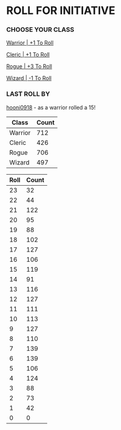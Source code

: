# ROLL FOR INITIATIVE
### CHOOSE YOUR CLASS

[Warrior | +1 To Roll](https://github.com/benjaminsampica/benjaminsampica/issues/new?title=roll%7Cwarrior&body=Just+click+%27Submit+new+issue%27.)

[Cleric | +1 To Roll](https://github.com/benjaminsampica/benjaminsampica/issues/new?title=roll%7Ccleric&body=Just+click+%27Submit+new+issue%27.)

[Rogue | +3 To Roll](https://github.com/benjaminsampica/benjaminsampica/issues/new?title=roll%7Crogue&body=Just+click+%27Submit+new+issue%27.)

[Wizard | -1 To Roll](https://github.com/benjaminsampica/benjaminsampica/issues/new?title=roll%7Cwizard&body=Just+click+%27Submit+new+issue%27.)
### LAST ROLL BY
[hooni0918](https://www.github.com/hooni0918) - as a warrior rolled a 15!

|Class|Count|
|-|-|
|Warrior|712|
|Cleric|426|
|Rogue|706|
|Wizard|497|

|Roll|Count|
|-|-|
|23|32
|22|44
|21|122
|20|95
|19|88
|18|102
|17|127
|16|106
|15|119
|14|91
|13|116
|12|127
|11|111
|10|113
|9|127
|8|110
|7|139
|6|139
|5|106
|4|124
|3|88
|2|73
|1|42
|0|0
